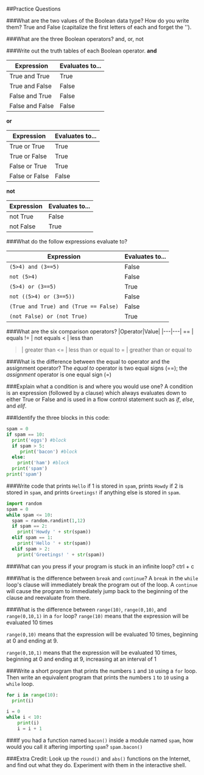 ##Practice Questions

###What are the two values of the Boolean data type? How do you write them?
True and False (capitalize the first letters of each and forget the '').

###What are the three Boolean operators?
and, or, not

###Write out the truth tables of each Boolean operator.
**and**

|Expression|Evaluates to...|
|---|---|
True and True | True
True and False | False
False and True | False
False and False | False

**or**

|Expression|Evaluates to...|
|---|---|
True or True | True
True or False | True
False or True | True
False or False |False

**not**

|Expression|Evaluates to...|
|---|---|
not True | False
not False | True

###What do the follow expressions evaluate to?

|Expression|Evaluates to...|
|---|---|
`(5>4) and (3==5)` | False
`not (5>4)` | False
`(5>4) or (3==5)` | True
`not ((5>4) or (3==5))` | False
`(True and True) and (True == False)` | False
`(not False) or (not True)` | True

###What are the six comparison operators?
|Operator|Value|
|---|---|
== | equals
!=  | not equals
< | less than
> | greater than
<= | less than or equal to
>= | greather than or equal to

###What is the difference between the equal to operator and the assignment operator?
The *equal to* operator is two equal signs (==); the *assignment* operator is one equal sign (=)

###Explain what a condition is and where you would use one?
A condition is an expression (followed by a clause) which always evaluates down to either True or False and is used in a flow control statement such as *if*, *else*, and *elif*.

###Identify the three blocks in this code:

```python
spam = 0
if spam == 10:
  print('eggs') #block
  if spam > 5:
     print('bacon') #block
  else:
    print('ham') #block
  print('spam')
print('spam')
```

###Write code that prints `Hello` if 1 is stored in `spam`, prints `Howdy` if 2 is stored in `spam`, and prints `Greetings!` if anything else is stored in `spam`.

```python
import random
spam = 0
while spam <= 10:
  spam = random.randint(1,12)
  if spam == 2:
    print('Howdy ' + str(spam))
  elif spam == 1:
    print('Hello ' + str(spam))
  elif spam > 2:
    print('Greetings! ' + str(spam))
```


###What can you press if your program is stuck in an infinite loop?
ctrl + c

###What is the difference between `break` and `continue`?
A `break` in the `while` loop's clause will immediately break the program out of the loop. A `continue` will cause the program to immediately jump back to the beginning of the clause and reevaluate from there. 

###What is the difference between `range(10)`, `range(0,10)`, and `range(0,10,1)` in a `for` loop?
`range(10)` means that the expression will be evaluated 10 times

`range(0,10)` means that the expression will be evaluated 10 times, beginning at 0 and ending at 9.

`range(0,10,1)` means that the expression will be evaluated 10 times, beginning at 0 and ending at 9, increasing at an interval of 1

###Write a short program that prints the numbers `1` and `10` using a `for` loop. Then write an equivalent program that prints the numbers `1` to `10` using a `while` loop. 

```python
for i in range(10):
  print(i)
```
```python
i = 0
while i < 10:
    print(i)
    i = i + 1
```

###If you had a function named `bacon()` inside a module named `spam`, how would you call it aftering importing `spam`?
`spam.bacon()`

###Extra Credit: Look up the `round()` and `abs()` functions on the Internet, and find out what they do. Experiment with them in the interactive shell. 
  
